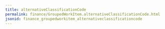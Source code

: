 ```yaml
---
title: alternativeClassificationCode
permalink: finance/GroupedWorkItem.alternativeClassificationCode.html
jsonid: finance_groupedworkitem_alternativeclassificationcode
---
```

